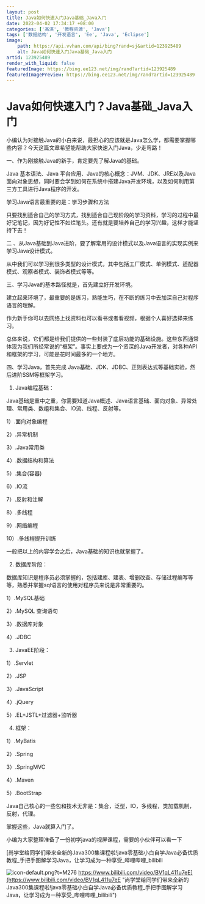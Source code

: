 ```yaml
---
layout: post
title: Java如何快速入门Java基础_Java入门
date: 2022-04-02 17:34:17 +08:00
categories: ['高淇', '教程资源', 'Java']
tags: ['数据结构', '开发语言', 'Ee', 'Java', 'Eclipse']
image:
    path: https://api.vvhan.com/api/bing?rand=sj&artid=123925489
    alt: Java如何快速入门Java基础_Java入门
artid: 123925489
render_with_liquid: false
featuredImage: https://bing.ee123.net/img/rand?artid=123925489
featuredImagePreview: https://bing.ee123.net/img/rand?artid=123925489
---
```


# Java如何快速入门？Java基础_Java入门

小编认为对接触Java的小白来说，最担心的应该就是Java怎么学，都需要掌握哪些内容？今天这篇文章希望能帮助大家快速入门Java，少走弯路！

一、作为刚接触Java的新手，肯定要先了解Java的基础。

Java 基本语法、Java 平台应用、Java的核心概念：JVM、JDK、JRE以及Java面向对象思想，同时要会学到如何在系统中搭建Java开发环境，以及如何利用第三方工具进行Java程序的开发。

学习Java语言最重要的是：学习步骤和方法

只要找到适合自己的学习方式，找到适合自己现阶段的学习资料，学习的过程中最好记笔记，因为好记性不如烂笔头。还有就是要培养自己的学习兴趣，这样才能坚持下去！

二 、从Java基础到Java进阶，要了解常用的设计模式以及Java语言的实现实例来学习Java设计模式。

从中我们可以学习到很多类型的设计模式，其中包括工厂模式、单例模式、适配器模式、观察者模式、装饰者模式等等。

三、学习Java的基本路径就是，首先建立好开发环境。

建立起来环境了，最重要的是练习，熟能生巧，在不断的练习中去加深自己对程序语言的理解。

作为新手你可以去网络上找资料也可以看书或者看视频，根据个人喜好选择来练习。

总体来说，它们都是给我们提供的一些封装了底层功能的基础设施。这些东西通常体现为我们所经常说的“框架”。事实上要成为一个资深的Java开发者，对各种API和框架的学习，可能是花时间最多的一个地方。

四、学习Java，首先完成 Java基础、JDK、JDBC、正则表达式等基础实验，然后进阶SSM等框架学习。

1. Java编程基础：

Java基础是重中之重，你需要知道Java概述、Java语言基础、面向对象、异常处理、常用类、数组和集合、IO流、线程、反射等。

1）.面向对象编程

2）.异常机制

3）.Java常用类

4）.数据结构和算法

5）.集合(容器)

6）.IO流

7）.反射和注解

8）.多线程

9）.网络编程

10）.多线程提升训练

一般把以上的内容学会之后，Java基础的知识也就掌握了。

2. 数据库阶段：

数据库知识是程序员必须掌握的，包括建库、建表、增删改查、存储过程编写等等，熟悉并掌握sql语言的使用对程序员来说是非常重要的。

1）.MySQL基础

2）.MySQL 查询语句

3）.数据库对象

4）.JDBC

3. JavaEE阶段：

1）.Servlet

2）.JSP

3）.JavaScript

4）.jQuery

5）.EL+JSTL+过滤器+监听器

4. 框架：

1）.MyBatis

2）.Spring

3）.SpringMVC

4）.Maven

5）.BootStrap

Java自己核心的一些包和技术无非是：集合，泛型，IO，多线程，类加载机制，反射，代理。

掌握这些，Java就算入门了。

小编为大家整理准备了一份初学java的视屏课程，需要的小伙伴可以看一下

[尚学堂给同学们带来全新的Java300集课程啦!java零基础小白自学Java必备优质教程_手把手图解学习Java，让学习成为一种享受_哔哩哔哩_bilibili

![icon-default.png?t=M276](https://i-blog.csdnimg.cn/blog_migrate/73accd1c446486d72a65d1862797ba52.png)
https://www.bilibili.com/video/BV1qL411u7eE](https://www.bilibili.com/video/BV1qL411u7eE "尚学堂给同学们带来全新的Java300集课程啦!java零基础小白自学Java必备优质教程_手把手图解学习Java，让学习成为一种享受_哔哩哔哩_bilibili")